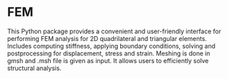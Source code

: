 # FEM
This Python package provides a convenient and user-friendly interface for performing FEM analysis for 2D quadrilateral and triangular elements.
Includes computing stiffness, applying boundary conditions, solving and postprocessing for displacement, stress and strain.
Meshing is done in gmsh and .msh file is given as input.
It allows users to efficiently solve structural analysis.
